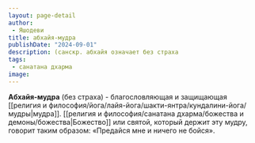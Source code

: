 ```yaml
---
layout: page-detail
author:
 - Яшодеви
title: абхайя-мудра
publishDate: "2024-09-01"
description: (санскр. абхайя означает без страха
tags:
 - санатана дхарма
image: 
---
```

**Абхайя-мудра** (без страха) - благословляющая и защищающая [[религия и философия/йога/лайя-йога/шакти-янтра/кундалини-йога/мудры|мудра]]. [[религия и философия/санатана дхарма/божества и демоны/божества|Божество]] или святой, который держит эту мудру, говорит таким образом: «Предайся мне и ничего не бойся».

